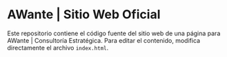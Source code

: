 # AWante | Sitio Web Oficial

Este repositorio contiene el código fuente del sitio web de una página para AWante | Consultoría Estratégica. Para editar el contenido, modifica directamente el archivo `index.html`.
